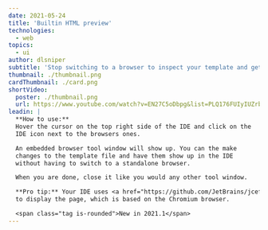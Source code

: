 ```yaml
---
date: 2021-05-24
title: 'Builtin HTML preview'
technologies:
  - web
topics:
  - ui
author: dlsniper
subtitle: 'Stop switching to a browser to inspect your template and get instant feedback in your IDE'
thumbnail: ./thumbnail.png
cardThumbnail: ./card.png
shortVideo:
  poster: ./thumbnail.png
  url: https://www.youtube.com/watch?v=EN27C5oDbpg&list=PLQ176FUIyIUZrbrlz4AY1V8VzBJKZyVlW&index=20
leadin: |
  **How to use:**
  Hover the cursor on the top right side of the IDE and click on the
  IDE icon next to the browsers ones.

  An embedded browser tool window will show up. You can the make
  changes to the template file and have them show up in the IDE
  without having to switch to a standalone browser.

  When you are done, close it like you would any other tool window.

  **Pro tip:** Your IDE uses <a href="https://github.com/JetBrains/jcef">JCEF</a>
  to display the page, which is based on the Chromium browser.

  <span class="tag is-rounded">New in 2021.1</span>
---
```


